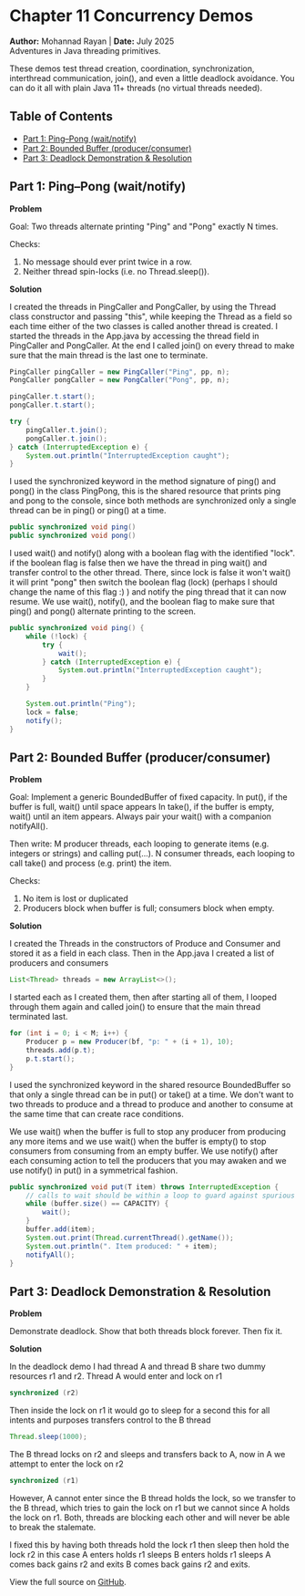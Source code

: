 # Chapter 11 Concurrency Demos 
**Author:** Mohannad Rayan | **Date:** July 2025  
Adventures in Java threading primitives.

These demos test thread creation, coordination, synchronization, interthread
communication, join(), and even a little deadlock avoidance. You can do it all
with plain Java 11+ threads (no virtual threads needed).

## Table of Contents

- [Part 1: Ping–Pong (wait/notify)](#part-1-ping–pong-waitnotify)
- [Part 2: Bounded Buffer (producer/consumer)](#part-2-bounded-buffer-producerconsumer)
- [Part 3: Deadlock Demonstration & Resolution](#part-3-deadlock-demonstration--resolution)

## Part 1: Ping–Pong (wait/notify)

**Problem**  

Goal: Two threads alternate printing "Ping" and "Pong" exactly N times.

Checks:
1. No message should ever print twice in a row.
2. Neither thread spin-locks (i.e. no Thread.sleep()).

**Solution** 

I created the threads in PingCaller and PongCaller, by using the Thread class
constructor and passing "this", while keeping the Thread as a field so each
time either of the two classes is called another thread is created. I started
the threads in the App.java by accessing the thread field in PingCaller and
PongCaller. At the end I called join() on every thread to make sure that the
main thread is the last one to terminate.

```java
PingCaller pingCaller = new PingCaller("Ping", pp, n);
PongCaller pongCaller = new PongCaller("Pong", pp, n);

pingCaller.t.start();
pongCaller.t.start();

try {
    pingCaller.t.join();
    pongCaller.t.join();
} catch (InterruptedException e) {
    System.out.println("InterruptedException caught");
}
```

I used the synchronized keyword in the method signature of ping() and pong()
in the class PingPong, this is the shared resource that prints ping and pong
to the console, since both methods are synchronized only a single thread can 
be in ping() or ping() at a time.

    
```java
public synchronized void ping() 
public synchronized void pong() 
```

I used wait() and notify() along with a boolean flag with the identified "lock".
if the boolean flag is false then we have the thread in ping wait() and transfer 
control to the other thread. There, since lock is false it won't wait() 
it will print "pong" then switch the boolean flag (lock) (perhaps I should change
the name of this flag :) ) and notify the ping thread that it can now resume.
We use wait(), notify(), and the boolean flag to make sure that ping() and 
pong() alternate printing to the screen.

```java
public synchronized void ping() {
    while (!lock) {
        try {
            wait();
        } catch (InterruptedException e) {
            System.out.println("InterruptedException caught");
        }
    }

    System.out.println("Ping");
    lock = false;
    notify();
}
```

## Part 2: Bounded Buffer (producer/consumer)

**Problem**  

Goal: Implement a generic BoundedBuffer<T> of fixed capacity. 
In put(), if the buffer is full, wait() until space appears
In take(), if the buffer is empty, wait() until an item appears.
Always pair your wait() with a companion notifyAll().

Then write:
M producer threads, each looping to generate items (e.g. integers or strings)
and calling put(...). 
N consumer threads, each looping to call take() and
process (e.g. print) the item.

Checks:
1. No item is lost or duplicated
2. Producers block when buffer is full; consumers block when empty.
    
**Solution**

I created the Threads in the constructors of Produce and Consumer and stored
it as a field in each class. Then in the App.java I created a list of producers
and consumers 

```java
List<Thread> threads = new ArrayList<>();
```

I started each as I created them, then after starting all of them,
I looped through them again and called join() to ensure that the main thread 
terminated last.

```java
for (int i = 0; i < M; i++) {
    Producer p = new Producer(bf, "p: " + (i + 1), 10);
    threads.add(p.t);
    p.t.start();
}
```

I used the synchronized keyword in the shared resource BoundedBuffer so that 
only a single thread can be in put() or take() at a time. We don't want to 
two threads to produce and a thread to produce and another to consume at the 
same time that can create race conditions. 

We use wait() when the buffer is full to stop any producer from producing any
more items and we use wait() when the buffer is empty() to stop consumers from
consuming from an empty buffer. We use notify() after each consuming action to
tell the producers that you may awaken and we use notify() in put() in a
symmetrical fashion. 

```java
public synchronized void put(T item) throws InterruptedException {
    // calls to wait should be within a loop to guard against spurious wakeup
    while (buffer.size() == CAPACITY) {
        wait();
    }
    buffer.add(item);
    System.out.print(Thread.currentThread().getName());
    System.out.println(". Item produced: " + item);
    notifyAll();
}
```

## Part 3: Deadlock Demonstration & Resolution

**Problem** 

Demonstrate deadlock. Show that both threads block forever. Then fix it.

**Solution**

In the deadlock demo I had thread A and thread B share two dummy resources 
r1 and r2. Thread A would enter and lock on r1

```java
synchronized (r2)
```

Then inside the lock on r1 it would go to sleep for a second this for all
intents and purposes transfers control to the B thread 

```java
Thread.sleep(1000);
```

The B thread locks on r2 and sleeps and transfers back to A, now in A we
attempt to enter the lock on r2 

```java
synchronized (r1)
```

However, A cannot enter since the B thread holds the lock, so we transfer to
the B thread, which tries to gain the lock on r1 but we cannot since A holds
the lock on r1. Both, threads are blocking each other and will never be able to
break the stalemate.

I fixed this by having both threads hold the lock r1 then sleep then hold the
lock r2 in this case A enters holds r1 sleeps B enters holds r1 sleeps A comes
back gains r2 and exits B comes back gains r2 and exits. 


View the full source on [GitHub](https://github.com/Mohannad1260/Java_Herb_ch11_HW).
